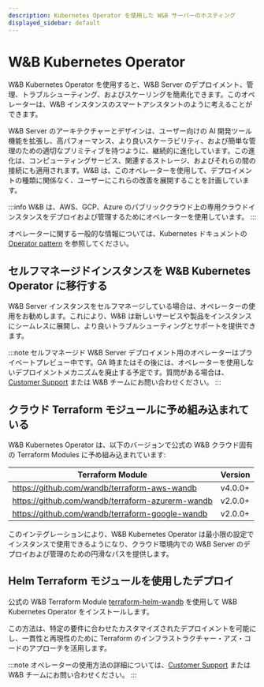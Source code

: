 ```yaml
---
description: Kubernetes Operator を使用した W&B サーバーのホスティング
displayed_sidebar: default
---
```



# W&B Kubernetes Operator

W&B Kubernetes Operator を使用すると、W&B Server のデプロイメント、管理、トラブルシューティング、およびスケーリングを簡素化できます。このオペレーターは、W&B インスタンスのスマートアシスタントのように考えることができます。

W&B Server のアーキテクチャーとデザインは、ユーザー向けの AI 開発ツール機能を拡張し、高パフォーマンス、より良いスケーラビリティ、および簡単な管理のための適切なプリミティブを持つように、継続的に進化しています。この進化は、コンピューティングサービス、関連するストレージ、およびそれらの間の接続にも適用されます。W&B は、このオペレーターを使用して、デプロイメントの種類に関係なく、ユーザーにこれらの改善を展開することを計画しています。

:::info
W&B は、AWS、GCP、Azure のパブリッククラウド上の専用クラウドインスタンスをデプロイおよび管理するためにオペレーターを使用しています。
:::

オペレーターに関する一般的な情報については、Kubernetes ドキュメントの [Operator pattern](https://kubernetes.io/docs/concepts/extend-kubernetes/operator/) を参照してください。

## セルフマネージドインスタンスを W&B Kubernetes Operator に移行する
W&B Server インスタンスをセルフマネージしている場合は、オペレーターの使用をお勧めします。これにより、W&B は新しいサービスや製品をインスタンスにシームレスに展開し、より良いトラブルシューティングとサポートを提供できます。

:::note
セルフマネージド W&B Server デプロイメント用のオペレーターはプライベートプレビュー中です。GA 時またはその後には、オペレーターを使用しないデプロイメントメカニズムを廃止する予定です。質問がある場合は、[Customer Support](mailto:support@wandb.com) または W&B チームにお問い合わせください。
:::

## クラウド Terraform モジュールに予め組み込まれている

W&B Kubernetes Operator は、以下のバージョンで公式の W&B クラウド固有の Terraform Modules に予め組み込まれています:

| Terraform Module                                 | Version |
| ------------------------------------------------ | ------- |
| https://github.com/wandb/terraform-aws-wandb     | v4.0.0+ |
| https://github.com/wandb/terraform-azurerm-wandb | v2.0.0+ |
| https://github.com/wandb/terraform-google-wandb  | v2.0.0+ |

このインテグレーションにより、W&B Kubernetes Operator は最小限の設定でインスタンスで使用できるようになり、クラウド環境内での W&B Server のデプロイおよび管理のための円滑なパスを提供します。

## Helm Terraform モジュールを使用したデプロイ

公式の W&B Terraform Module [terraform-helm-wandb](https://github.com/wandb/terraform-helm-wandb) を使用して W&B Kubernetes Operator をインストールします。

この方法は、特定の要件に合わせたカスタマイズされたデプロイメントを可能にし、一貫性と再現性のために Terraform のインフラストラクチャー・アズ・コードのアプローチを活用します。

:::note
オペレーターの使用方法の詳細については、[Customer Support](mailto:support@wandb.com) または W&B チームにお問い合わせください。
:::
